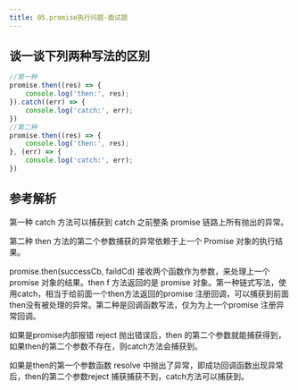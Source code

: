 ```yaml
---
title: 05.promise执行问题-面试题
---
```

## 谈一谈下列两种写法的区别

```javascript
//第一种
promise.then((res) => {
    console.log('then:', res);
}).catch((err) => {
    console.log('catch:', err);
})
//第二种
promise.then((res) => {
    console.log('then:', res);
}, (err) => {
    console.log('catch:', err);
})
```

## 参考解析

第一种 catch 方法可以捕获到 catch 之前整条 promise 链路上所有抛出的异常。

第二种 then 方法的第二个参数捕获的异常依赖于上一个 Promise 对象的执行结果。

promise.then(successCb, faildCd) 接收两个函数作为参数，来处理上一个promise 对象的结果。then f 方法返回的是 promise 对象。第一种链式写法，使用catch，相当于给前面一个then方法返回的promise 注册回调，可以捕获到前面then没有被处理的异常。第二种是回调函数写法，仅为为上一个promise 注册异常回调。

如果是promise内部报错 reject 抛出错误后，then 的第二个参数就能捕获得到，如果then的第二个参数不存在，则catch方法会捕获到。 

如果是then的第一个参数函数 resolve 中抛出了异常，即成功回调函数出现异常后，then的第二个参数reject 捕获捕获不到，catch方法可以捕获到。